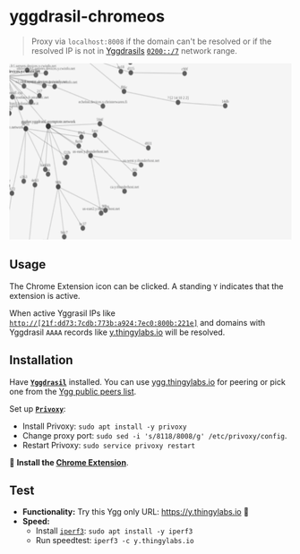 # yggdrasil-chromeos

> Proxy via `localhost:8008` if the domain can't be resolved or if the resolved IP is not in [Yggdrasils](https://yggdrasil-network.github.io/) [`0200::/7`](https://yggdrasil-network.github.io/2018/07/28/addressing.html) network range.

![Yggdrasil tree](screenshot.png)

## Usage

The Chrome Extension icon can be clicked. A standing `Y` indicates that the extension is active.

When active Yggrasil IPs like [`http://[21f:dd73:7cdb:773b:a924:7ec0:800b:221e]`](http://[21f:dd73:7cdb:773b:a924:7ec0:800b:221e]) and domains with Yggdrasil `AAAA` records like [y.thingylabs.io](http://y.thingylabs.io) will be resolved.

## Installation

Have **[`Yggdrasil`](https://yggdrasil-network.github.io/installation.html)** installed. You can use [ygg.thingylabs.io](https://ygg.thingylabs.io/) for peering or pick one from the [Ygg public peers list](https://github.com/yggdrasil-network/public-peers).

Set up **[`Privoxy`](https://www.privoxy.org/)**:
- Install Privoxy: `sudo apt install -y privoxy`
- Change proxy port: `sudo sed -i 's/8118/8008/g' /etc/privoxy/config`.
- Restart Privoxy: `sudo service privoxy restart`

🔖 **Install the [Chrome Extension](https://chrome.google.com/webstore/detail/yggdrasil-via-%60localhost8/hcgljgobhoaeojnhikfmnhdpmgbmflec)**.

## Test

- **Functionality:** Try this Ygg only URL: https://y.thingylabs.io 🚀
- **Speed:**
  - Install [`iperf3`](https://iperf.fr/): `sudo apt install -y iperf3`
  - Run speedtest: `iperf3 -c y.thingylabs.io`
